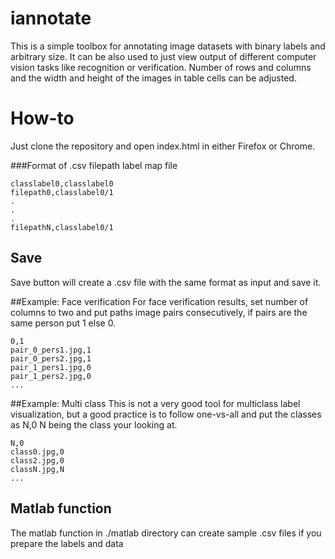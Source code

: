 # iannotate
This is a simple toolbox for annotating image datasets with binary labels and arbitrary size. It can be also used to just view output of different computer vision tasks like recognition or verification. Number of rows and columns and the width and height of the images in table cells can be adjusted. 

# How-to

Just clone the repository and open index.html in either Firefox or Chrome.

###Format of .csv filepath label map file
  ```
  classlabel0,classlabel0
  filepath0,classlabel0/1
  .
  .
  .
  filepathN,classlabel0/1
  ```
##

## Save
Save button will create a .csv file with the same format as input and save it.

##Example: Face verification
For face verification results, set number of columns to two and put paths image pairs consecutively, if pairs are the same person put 1 else 0.
```
0,1
pair_0_pers1.jpg,1
pair_0_pers2.jpg,1
pair_1_pers1.jpg,0
pair_1_pers2.jpg,0
...
```
##Example: Multi class 
This is not a very good tool for multiclass label visualization, but a good practice is to follow one-vs-all and put the classes as N,0 N being the class your looking at.
```
N,0
class0.jpg,0
class2.jpg,0
classN.jpg,N
...
```

## Matlab function
The matlab function in ./matlab directory can create sample .csv files if you prepare the labels and data
